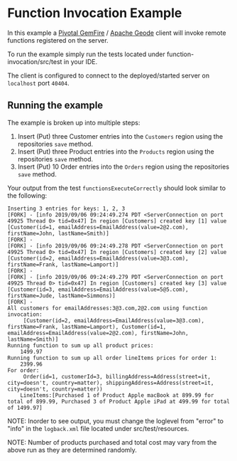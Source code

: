 # Function Invocation Example

In this example a [Pivotal GemFire](https://pivotal.io/pivotal-gemfire) / [Apache Geode](http://geode.apache.org/) client will invoke remote functions registered on the server.

To run the example simply run the tests located under function-invocation/src/test in your IDE.

The client is configured to connect to the deployed/started server on `localhost` port `40404`.

## Running the example

The example is broken up into multiple steps:
1. Insert (Put) three Customer entries into the `Customers` region using the repositories `save` method.
2. Insert (Put) three Product entries into the `Products` region using the repositories `save` method.
3. Insert (Put) 10 Order entries into the `Orders` region using the repositories `save` method.

Your output from the test `functionsExecuteCorrectly` should look similar to the following:

    Inserting 3 entries for keys: 1, 2, 3
    [FORK] - [info 2019/09/06 09:24:49.274 PDT <ServerConnection on port 49925 Thread 0> tid=0x47] In region [Customers] created key [1] value [Customer(id=1, emailAddress=EmailAddress(value=2@2.com), firstName=John, lastName=Smith)]
    [FORK] - 
    [FORK] - [info 2019/09/06 09:24:49.278 PDT <ServerConnection on port 49925 Thread 0> tid=0x47] In region [Customers] created key [2] value [Customer(id=2, emailAddress=EmailAddress(value=3@3.com), firstName=Frank, lastName=Lamport)]
    [FORK] - 
    [FORK] - [info 2019/09/06 09:24:49.279 PDT <ServerConnection on port 49925 Thread 0> tid=0x47] In region [Customers] created key [3] value [Customer(id=3, emailAddress=EmailAddress(value=5@5.com), firstName=Jude, lastName=Simmons)]
    [FORK] - 
    All customers for emailAddresses:3@3.com,2@2.com using function invocation: 
    	 [Customer(id=2, emailAddress=EmailAddress(value=3@3.com), firstName=Frank, lastName=Lamport), Customer(id=1, emailAddress=EmailAddress(value=2@2.com), firstName=John, lastName=Smith)]
    Running function to sum up all product prices: 
    	1499.97
    Running function to sum up all order lineItems prices for order 1: 
    	2399.96
    For order: 
    	 Order(id=1, customerId=3, billingAddress=Address(street=it, city=doesn't, country=matter), shippingAddress=Address(street=it, city=doesn't, country=matter)) 
    	LineItems:[Purchased 1 of Product Apple macBook at 899.99 for total of 899.99, Purchased 3 of Product Apple iPad at 499.99 for total of 1499.97]
   
NOTE: Inorder to see output, you must change the loglevel from "error" to "info" in the `logback.xml` file located under src/test/resources.

NOTE: Number of products purchased and total cost may vary from the above run as they are determined randomly.